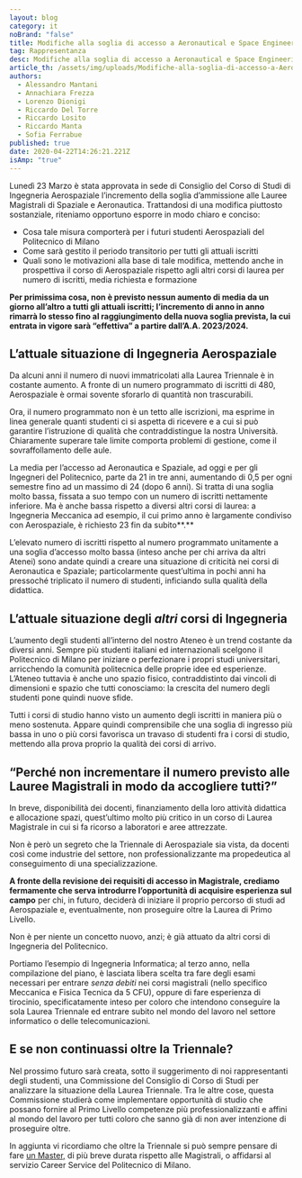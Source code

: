 ```yaml
---
layout: blog
category: it
noBrand: "false"
title: Modifiche alla soglia di accesso a Aeronautical e Space Engineering
tag: Rappresentanza
desc: Modifiche alla soglia di accesso a Aeronautical e Space Engineering
article_th: /assets/img/uploads/Modifiche-alla-soglia-di-accesso-a-Aeronautical-e-Space-Engineering.jpg
authors:
  - Alessandro Mantani
  - Annachiara Frezza
  - Lorenzo Dionigi
  - Riccardo Del Torre
  - Riccardo Losito
  - Riccardo Manta
  - Sofia Ferrabue
published: true
date: 2020-04-22T14:26:21.221Z
isAmp: "true"
---
```

Lunedì 23 Marzo è stata approvata in sede di Consiglio del Corso di Studi di Ingegneria Aerospaziale l’incremento della soglia d’ammissione alle Lauree Magistrali di Spaziale e Aeronautica. Trattandosi di una modifica piuttosto sostanziale, riteniamo opportuno esporre in modo chiaro e conciso:

* Cosa tale misura comporterà per i futuri studenti Aerospaziali del Politecnico di Milano
* Come sarà gestito il periodo transitorio per tutti gli attuali iscritti
* Quali sono le motivazioni alla base di tale modifica, mettendo anche in prospettiva il corso di Aerospaziale rispetto agli altri corsi di laurea per numero di iscritti, media richiesta e formazione

**Per primissima cosa, non è previsto nessun aumento di media da un giorno all’altro a tutti gli attuali iscritti; l’incremento di anno in anno rimarrà lo stesso fino al raggiungimento della nuova soglia prevista, la cui entrata in vigore sarà “effettiva” a partire dall’A.A. 2023/2024.**

## L’attuale situazione di Ingegneria Aerospaziale

Da alcuni anni il numero di nuovi immatricolati alla Laurea Triennale è in costante aumento. A fronte di un numero programmato di iscritti di 480, Aerospaziale è ormai sovente sforarlo di quantità non trascurabili.

Ora, il numero programmato non è un tetto alle iscrizioni, ma esprime in linea generale quanti studenti ci si aspetta di ricevere e a cui si può garantire l’istruzione di qualità che contraddistingue la nostra Università. Chiaramente superare tale limite comporta problemi di gestione, come il sovraffollamento delle aule.

La media per l’accesso ad Aeronautica e Spaziale, ad oggi e per gli Ingegneri del Politecnico, parte da 21 in tre anni, aumentando di 0,5 per ogni semestre fino ad un massimo di 24 (dopo 6 anni). Si tratta di una soglia molto bassa, fissata a suo tempo con un numero di iscritti nettamente inferiore. Ma è anche bassa rispetto a diversi altri corsi di laurea: a Ingegneria Meccanica ad esempio, il cui primo anno è largamente condiviso con Aerospaziale, è richiesto 23 fin da subito**.**

L’elevato numero di iscritti rispetto al numero programmato unitamente a una soglia d’accesso molto bassa (inteso anche per chi arriva da altri Atenei) sono andate quindi a creare una situazione di criticità nei corsi di Aeronautica e Spaziale; particolarmente quest’ultima in pochi anni ha pressoché triplicato il numero di studenti, inficiando sulla qualità della didattica.

## L’attuale situazione degli *altri* corsi di Ingegneria

L’aumento degli studenti all’interno del nostro Ateneo è un trend costante da diversi anni. Sempre più studenti italiani ed internazionali scelgono il Politecnico di Milano per iniziare o perfezionare i propri studi universitari, arricchendo la comunità politecnica delle proprie idee ed esperienze. L’Ateneo tuttavia è anche uno spazio fisico, contraddistinto dai vincoli di dimensioni e spazio che tutti conosciamo: la crescita del numero degli studenti pone quindi nuove sfide.

Tutti i corsi di studio hanno visto un aumento degli iscritti in maniera più o meno sostenuta. Appare quindi comprensibile che una soglia di ingresso più bassa in uno o più corsi favorisca un travaso di studenti fra i corsi di studio, mettendo alla prova proprio la qualità dei corsi di arrivo.

## “Perché non incrementare il numero previsto alle Lauree Magistrali in modo da accogliere tutti?”

In breve, disponibilità dei docenti, finanziamento della loro attività didattica e allocazione spazi, quest’ultimo molto più critico in un corso di Laurea Magistrale in cui si fa ricorso a laboratori e aree attrezzate.

Non è però un segreto che la Triennale di Aerospaziale sia vista, da docenti così come industrie del settore, non professionalizzante ma propedeutica al conseguimento di una specializzazione.

**A fronte della revisione dei requisiti di accesso in Magistrale, crediamo fermamente che serva introdurre l’opportunità di acquisire esperienza sul campo** per chi, in futuro, deciderà di iniziare il proprio percorso di studi ad Aerospaziale e, eventualmente, non proseguire oltre la Laurea di Primo Livello.

Non è per niente un concetto nuovo, anzi; è già attuato da altri corsi di Ingegneria del Politecnico.

Portiamo l’esempio di Ingegneria Informatica; al terzo anno, nella compilazione del piano, è lasciata libera scelta tra fare degli esami necessari per entrare *senza debiti* nei corsi magistrali (nello specifico Meccanica e Fisica Tecnica da 5 CFU), oppure di fare esperienza di tirocinio, specificatamente inteso per coloro che intendono conseguire la sola Laurea Triennale ed entrare subito nel mondo del lavoro nel settore informatico o delle telecomunicazioni.

## E se non continuassi oltre la Triennale?

Nel prossimo futuro sarà creata, sotto il suggerimento di noi rappresentanti degli studenti, una Commissione del Consiglio di Corso di Studi per analizzare la situazione della Laurea Triennale. Tra le altre cose, questa Commissione studierà come implementare opportunità di studio che possano fornire al Primo Livello competenze più professionalizzanti e affini al mondo del lavoro per tutti coloro che sanno già di non aver intenzione di proseguire oltre.

In aggiunta vi ricordiamo che oltre la Triennale si può sempre pensare di fare [un Master,](https://master-fta.aero.polimi.it/second-edition/) di più breve durata rispetto alle Magistrali, o affidarsi al servizio Career Service del Politecnico di Milano.